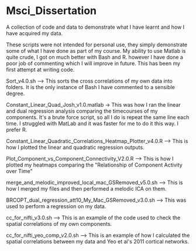 # Msci_Dissertation
A collection of code and data to demonstrate what I have learnt and how I have acquired my data.

These scripts were not intended for personal use, they simply demonstrate some of what I have done as
part of my course. My ability to use Matlab is quite crude, I got on much better with Bash and R. however
I have done a poor job of commenting which I will improve in future. This has been my first attempt at
writing code. 

Sort_v4.0.sh --> This sorts the cross correlations of my own data into folders. 
It is the only instance of Bash I have commented to a sensible degree.

Constant_Linear_Quad_Josh_v1.0.matlab -> This was how I ran the linear 
and dual regression analysis comparing the timecourses of my components. It's a brute force script, 
so all I do is repeat the same line each time. I struggled with 
MatLab and it was faster for me to do it this way. I prefer R.

Constant_Linear_Quadratic_Correlations_Heatmap_Plotter_v4.0.R --> This is how I plotted the 
linear and quadratic regression outputs.

Plot_Component_vs_Component_Connectivity_V2.0.R --> This is how I plotted my heatmaps comparing the
"Relationship of Component Activity over Time"

merge_and_melodic_improved_local_mac_GSRemoved_v5.0.sh --> This is how I merged my files and then performed
a melodic ICA on them.

BRCOPT_dual_regression_att10_My_Mac_GSRemoved_v3.0.sh --> This was used to perform a regression on my data.

cc_for_nifti_v3.0.sh --> This is an example of the code used to check the
spatial correlations of my own components.

cc_for_nifti_yeo_comp_v2.0.sh  --> This is an example of how I calculated the spatial 
correlations between my data and Yeo et al's 2011 cortical networks.
